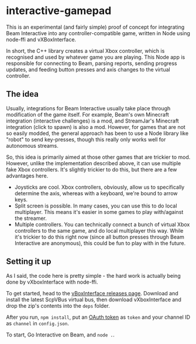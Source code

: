interactive-gamepad
===================

This is an experimental (and fairly simple) proof of concept for integrating Beam Interactive into any controller-compatible game, written in Node using node-ffi and vXBoxInterface.

In short, the C++ library creates a virtual Xbox controller, which is recognised and used by whatever game you are playing. This Node app is responsible for connecting to Beam, parsing reports, sending progress updates, and feeding button presses and axis changes to the virtual controller.

The idea
--------
Usually, integrations for Beam Interactive usually take place through modification of the game itself. For example, Beam's own Minecraft integration (interactive challenges) is a mod, and StreamJar's Minecraft integration (click to spawn) is also a mod. However, for games that are not so easily modded, the general approach has been to use a Node library like "robot" to send key-presses, though this really only works well for autonomous streams.

So, this idea is primarily aimed at those other games that are trickier to mod. However, unlike the implementation described above, it can use multiple fake Xbox controllers. It's slightly trickier to do this, but there are a few advantages here.

* Joysticks are cool. Xbox controllers, obviously, allow us to specifically determine the axis, whereas with a keyboard, we're bound to arrow keys.
* Split screen is possible. In many cases, you can use this to do local multiplayer. This means it's easier in some games to play with/against the streamer.
* Multiple controllers. You can technically connect a bunch of virtual Xbox controllers to the same game, and do local multiplayer this way. While it's trickier to do this right now (since all button presses through Beam Interactive are anonymous), this could be fun to play with in the future.

Setting it up
-------------
As I said, the code here is pretty simple - the hard work is actually being done by vXboxInterface with node-ffi.

To get started, head to the [vBoxInterface releases page](https://github.com/shauleiz/vXboxInterface/releases). Download and install the latest ScpVBus virtual bus, then download vXboxInterface and drop the zip's contents into the `deps` folder.

After you run, `npm install`, put an [OAuth token](https://interactive.beam.pro/request) as `token` and your channel ID as `channel` in `config.json`.

To start, Go Interactive on Beam, and `node .`.